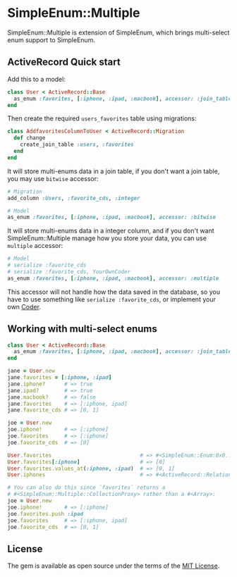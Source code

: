 # SimpleEnum::Multiple

SimpleEnum::Multiple is extension of SimpleEnum, which brings multi-select enum support to SimpleEnum.

## ActiveRecord Quick start

Add this to a model:
```ruby
class User < ActiveRecord::Base
  as_enum :favorites, [:iphone, :ipad, :macbook], accessor: :join_table
end
```

Then create the required `users_favorites` table using migrations:
```ruby
class AddfavoritesColumnToUser < ActiveRecord::Migration
  def change
    create_join_table :users, :favorites
  end
end
```

It will store multi-enums data in a join table, if you don't want a join table, you may use `bitwise` accessor:

```ruby
# Migration
add_column :Users, :favorite_cds, :integer

# Model
as_enum :favorites, [:iphone, :ipad, :macbook], accessor: :bitwise
```

It will store multi-enums data in a integer column, and if you don't want SimpleEnum::Multiple manage how you store your data, you can use `multiple` accessor:

```ruby
# Model
# serialize :favorite_cds 
# serialize :favorite_cds, YourOwnCoder 
as_enum :favorites, [:iphone, :ipad, :macbook], accessor: :multiple
```

This accessor will not handle how the data saved in the database, so you have to use something like `serialize :favorite_cds`, or implement your own [Coder](https://github.com/rails/rails/blob/master/activerecord/lib/active_record/coders/json.rb).


## Working with multi-select enums
```ruby
class User < ActiveRecord::Base
  as_enum :favorites, [:iphone, :ipad, :macbook], accessor: :join_table
end

jane = User.new
jane.favorites = [:iphone, :ipad]
jane.iphone?      # => true
jane.ipad?        # => true
jane.macbook?     # => false
jane.favorites    # => [:iphone, ipad]
jane.favorite_cds # => [0, 1]

joe = User.new
joe.iphone!       # => [:iphone]
joe.favorites     # => [:iphone]
joe.favorite_cds  # => [0]

User.favorites                            # => #<SimpleEnum::Enum:0x0....>
User.favorites[:iphone]                   # => [0]
User.favorites.values_at(:iphone, :ipad)  # => [0, 1]
User.iphones                              # => #<ActiveRecord::Relation:0x0.... [jane, joe]>

# You can also do this since `favorites` returns a 
# #<SimpleEnum::Multiple::CollectionProxy> rather than a #<Array>:
joe = User.new
joe.iphone!       # => [:iphone]
joe.favorites.push :ipad
joe.favorites     # => [:iphone, ipad]
joe.favorite_cds  # => [0, 1]

```

## License

The gem is available as open source under the terms of the [MIT License](http://opensource.org/licenses/MIT).

